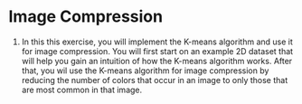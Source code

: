 # Image Compression


1. In this this exercise, you will implement the K-means algorithm and use it for image compression. You will first start on an example 2D dataset that will help you gain an intuition of how the K-means algorithm works. After
that, you wil use the K-means algorithm for image compression by reducing the number of colors that occur in an image to only those that are most common in that image. 

